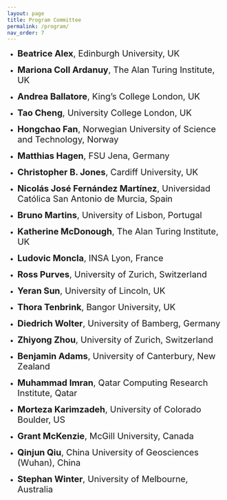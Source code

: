 ```yaml
---
layout: page
title: Program Committee
permalink: /program/
nav_order: 7
---
```


* <span style="font-size:20px;"> <Strong>Beatrice Alex</Strong>, Edinburgh University, UK

* <span style="font-size:20px;"><Strong>Mariona Coll Ardanuy</Strong>, The Alan Turing Institute, UK

* <span style="font-size:20px;"><Strong>Andrea Ballatore</Strong>, King’s College London, UK

* <span style="font-size:20px;"><Strong>Tao Cheng</Strong>, University College London, UK

* <span style="font-size:20px;"><Strong>Hongchao Fan</Strong>, Norwegian University of Science and Technology, Norway

* <span style="font-size:20px;"><Strong>Matthias Hagen</Strong>, FSU Jena, Germany
          
* <span style="font-size:20px;"><Strong>Christopher B. Jones</Strong>, Cardiff University, UK

* <span style="font-size:20px;"><Strong>Nicolás José Fernández Martínez</Strong>, Universidad Católica San Antonio de Murcia, Spain

* <span style="font-size:20px;"><Strong>Bruno Martins</Strong>, University of Lisbon, Portugal

* <span style="font-size:20px;"><Strong>Katherine McDonough</Strong>, The Alan Turing Institute, UK

* <span style="font-size:20px;"><Strong>Ludovic Moncla</Strong>, INSA Lyon, France

* <span style="font-size:20px;"> <Strong>Ross Purves</Strong>, University of Zurich, Switzerland

* <span style="font-size:20px;"><Strong>Yeran Sun</Strong>, University of Lincoln, UK

* <span style="font-size:20px;"><Strong>Thora Tenbrink</Strong>, Bangor University, UK
 
* <span style="font-size:20px;"><Strong>Diedrich Wolter</Strong>, University of Bamberg, Germany

* <span style="font-size:20px;"><Strong>Zhiyong Zhou</Strong>, University of Zurich, Switzerland

* <span style="font-size:20px;"><Strong>Benjamin Adams</Strong>, University of Canterbury, New Zealand
          
* <span style="font-size:20px;"><Strong>Muhammad Imran</Strong>, Qatar Computing Research Institute, Qatar
          
* <span style="font-size:20px;"><Strong>Morteza Karimzadeh</Strong>, University of Colorado Boulder, US
          
* <span style="font-size:20px;"><Strong>Grant McKenzie</Strong>, McGill University, Canada

* <span style="font-size:20px;"><Strong>Qinjun Qiu</Strong>, China University of Geosciences (Wuhan), China

* <span style="font-size:20px;"><Strong>Stephan Winter</Strong>, University of Melbourne, Australia
